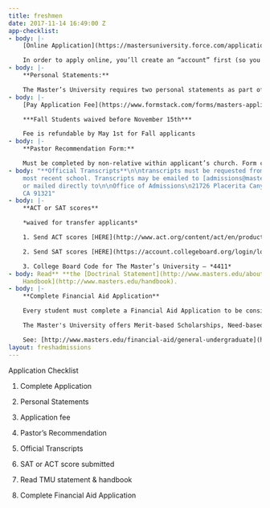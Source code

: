 ```yaml
---
title: freshmen
date: 2017-11-14 16:49:00 Z
app-checklist:
- body: |-
    [Online Application](https://mastersuniversity.force.com/application/TX_SiteLogin?startURL=%2Fapplication%2FTargetX_Portal__PB):

    In order to apply online, you’ll create an “account” first (so you can save and return to your application), before being able to complete the various sections of the online application. Once an application is submitted, the applicant cannot go back and change the application.
- body: |-
    **Personal Statements:**

    The Master’s University requires two personal statements as part of the application (approx. 300-500 words each), so plan accordingly.
- body: |-
    [Pay Application Fee](https://www.formstack.com/forms/masters-application_fee_credit_card_processing)

    ***Fall Students waived before November 15th***

    Fee is refundable by May 1st for Fall applicants
- body: |-
    **Pastor Recommendation Form:**

    Must be completed by non-relative within applicant’s church. Form can be filled out by Head Pastor, Associate Pastor, Youth Pastor, or Elder. Form can be sent directly to pastor from application by inputting the pastor’s email address when requested, otherwise it is the applicants responsibility to email their pastor the link to the form.
- body: "**Official Transcripts**\n\ntranscripts must be requested from current or
    most recent school. Transcripts may be emailed to [admissions@masters.edu](mailto:admissions@masters.edu)
    or mailed directly to\n\nOffice of Admissions\n21726 Placerita Canyon Rd., \nNewhall,
    CA 91321"
- body: |-
    **ACT or SAT scores**

    *waived for transfer applicants*

    1. Send ACT scores [HERE](http://www.act.org/content/act/en/products-and-services/the-act/your-scores/send-your-scores.html)

    2. Send SAT scores [HERE](https://account.collegeboard.org/login/login?idp=ECL&appId=115&DURL=https%3A//nsat.collegeboard.org/satweb/login.jsp&affiliateId=aru%7Canypage&bannerId=ht%7Cnsat-send)

    3. College Board Code for The Master’s University – *4411*
- body: Read** **the [Doctrinal Statement](http://www.masters.edu/about) and [Student
    Handbook](http://www.masters.edu/handbook).
- body: |-
    **Complete Financial Aid Application**

    Every student must complete a Financial Aid Application to be considered for any financial aid (including Music, Athletics and outside scholarships).

    The Master's University offers Merit-based Scholarships, Need-based Grants, and Federal/State Aid. All Institutional aid is awarded up to 4 years/8 semesters. All institutional aid is evenly disbursed between the two semesters.

    See: [http://www.masters.edu/financial-aid/general-undergraduate](http://www.masters.edu/financial-aid/general-undergraduate)
layout: freshadmissions
---
```


Application Checklist

1. Complete Application

2. Personal Statements

3. Application fee

4. Pastor’s Recommendation

5. Official Transcripts

6. SAT or ACT score submitted

7. Read TMU statement & handbook

8. Complete Financial Aid Application
